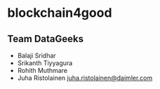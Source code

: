 # blockchain4good

## Team DataGeeks
- Balaji Sridhar
- Srikanth Tiyyagura
- Rohith Muthmare
- Juha Ristolainen <juha.ristolainen@daimler.com>



